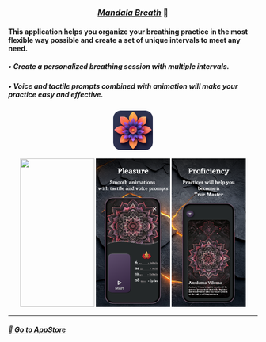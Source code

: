 <!--- LOGO --->
***<h3 align="center"> <a href="https://github.com/karamanets" target="_blank"> Mandala Breath</a>***  📱


<!--- To upload a project : --->

#### This application helps you organize your breathing practice in the most flexible way possible and create a set of unique intervals to meet any need.

##### • Create a personalized breathing session with multiple intervals.
##### • Voice and tactile prompts combined with animation will make your practice easy and effective.

 <h4 align="center">  
   
<!--- Links to App Store--->


[<img src="https://github.com/karamanets/MandalaBreath/blob/main/Images/Mandala.png" width="80" height="80">](https://apps.apple.com/us/app/mandala-breath/id6683299961?l=en&platform=iphone)  

 <!--- Screens List --->  
<img src="https://github.com/karamanets/MandalaBreath/blob/main/Images/AppStoreBig1.png" width="150" height="300">  <img src="https://github.com/karamanets/MandalaBreath/blob/main/Images/AppStoreBig2.png" width="150" height="300">   <img src="https://github.com/karamanets/MandalaBreath/blob/main/Images/AppStoreBig3.png" width="150" height="300">

___

 <h5 align="lefth">

[🔗 Go to AppStore](https://apps.apple.com/us/app/mandala-breath/id6683299961?l=en&platform=iphone)
